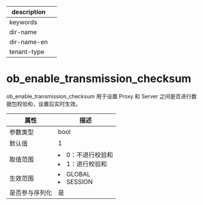 |description||
|---|---|
|keywords||
|dir-name||
|dir-name-en||
|tenant-type||

# ob_enable_transmission_checksum

ob_enable_transmission_checksum 用于设置 Proxy 和 Server 之间是否进行数据包校验和，设置后实时生效。

| **属性**  |                                                    **描述**                                                    |
|---------|--------------------------------------------------------------------------------------------------------------|
| 参数类型    | bool                      |
| 默认值     | 1                         |
| 取值范围    | <li> 0：不进行校验和   <li> 1：进行校验和    |
| 生效范围    | <li> GLOBAL   <li> SESSION      |
| 是否参与序列化 | 是                         |
